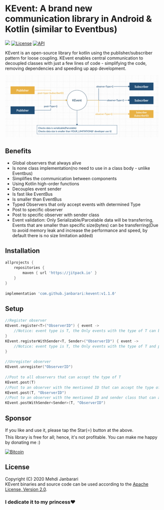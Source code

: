 # KEvent: A brand new communication library in Android & Kotlin (similar to Eventbus)
[![](https://jitpack.io/v/janbarari/KEvent.svg)](https://github.com/janbarari/kevent)
[![License](http://img.shields.io/badge/license-apache_v2.5-green.svg?style=flat)](https://github.com/janbarari/kevent)
[![API](https://img.shields.io/badge/API-14%2B-blue.svg?style=flat)](https://github.com/janbarari/kevent)

KEvent is an open-source library for kotlin using the publisher/subscriber pattern for loose coupling. KEvent enables central communication to decoupled classes with just a few lines of code - simplifying the code, removing dependencies and speeding up app development.

![](image.jpg)

Benefits
--------
- Global observers that always alive
- Is none class implementation(no need to use in a class body - unlike Eventbus)
- Simplifies the communication between components
- Using Kotlin high-order functions
- Decouples event sender
- Is fast like EventBus
- Is smaller than EventBus
- Typed Observers that only accept events with determined Type
- Post to specific observer
- Post to specific observer with sender class
- Event validation: Only Serializable/Parcelable data will be transferring, Events that are smaller than specific size(bytes) can be transferring(Due to avoid memory leak and increase the performance and speed, by default there is no size limitation added)

Installation
------------
```gradle
allprojects {
    repositories {
        maven { url 'https://jitpack.io' }
    }
}

implementation 'com.github.janbarari:kevent:v1.1.0'
```

Setup
-----
```kotlin
//Register observer
KEvent.register<T>("ObserverID") { event ->
    //Notice: event type is T, the Only events with the type of T can be observed here
}
KEvent.registerWithSender<T, Sender>("ObserverID") { event ->
    //Notice: event type is T, the Only events with the type of T and posted from sender class can be observed here
}

//Unregister observer
KEvent.unregister("ObserverID")

//Post to all observers that can accept the type of T
KEvent.post(T)
//Post to an observer with the mentioned ID that can accept the type of T
KEvent.post(T, "ObserverID")
//Post to an observer with the mentioned ID and sender class that can accept the type of T
KEvent.postWithSender<Sender>(T, "ObserverID")
```
Sponsor
-------
If you like and use it, please tap the Star(⭐️) button at the above.  
This library is free for all; hence, it's not profitable. You can make me happy by donating me :)

[![Bitcoin](https://raw.githubusercontent.com/janbarari/kevent/master/bitcoin.png)](https://blockchair.com/bitcoin/address/16mwX15btjFEYUuktfXnExxykvUkZu1a1C)

License
-------
Copyright (C) 2020 Mehdi Janbarari  
KEvent binaries and source code can be used according to the [Apache License, Version 2.0](LICENSE).

### I dedicate it to my princess❤️

